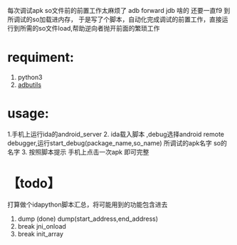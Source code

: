 每次调试apk so文件前的前置工作太麻烦了 adb forward  jdb 啥的 还要一直f9 到所调试的so加载进内存，
于是写了个脚本，自动化完成调试的前置工作，直接运行到所需的so文件load,帮助逆向者抛开前面的繁琐工作

# requiment:
1. python3
2. [adbutils](https://github.com/openatx/adbutils)


# usage:
1.手机上运行ida的android_server
2. ida载入脚本 ,debug选择android remote debugger,运行start_debug(package_name,so_name) 所调试的apk名字 so的名字 
3. 按照脚本提示 手机上点击一次apk
即可完整

# 【todo】
打算做个idapython脚本汇总，将可能用到的功能包含进去
1. dump (done)  dump(start_address,end_address)
2. break jni_onload
3. break init_array


